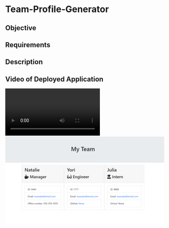 # **Team-Profile-Generator**

## **Objective**



## **Requirements**



## **Description**



## **Video of Deployed Application**

![Deployed Application](/Team-Profile-Generator_Screencastify.webm)
![Team Test](/teamTest.png)
